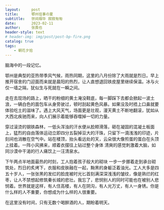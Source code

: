 ```yaml
---
layout:     post
title:      鄂州往事の夏
subtitle:   世间烟华 寂寂匆匆
date:       2023-02-11
author:     张畏也
header-style: text
# header-img: img/post/post-bp-fire.png
catalog: true
tags:
    - 朝花夕拾
---
```


脑海中的一段记忆。

鄂州是典型的亚热带季风气候，雨热同期，这里的八月份除了大雨就是烈日。早上推开宿舍的门迎面而来就是晨阳的热烈，让人直想退回铁皮屋里继续保温。冰与火仅一墙之隔，犹似生与死就在一瞬之间。

走在去现场的路上，晒干的粉细的黄土淹没鞋底，每一脚踩下去都会掀起一波土浪，一辆白色的面包车从身旁驶过，顿时刮起黄色风暴。如果没及时捂上口鼻就要体验吃土的滋味了。遇上大风天气，场面更是壮观，漫天黄土不断地翻滚，犹如从大西北疾驰而来，向人们展示着能够吞噬掉一切的力量。

穿过滚烫的钢铁森林，一低头浑浊的汗水便从脸颊滑落，砸在凝固的混凝土板面上，猛烈的自由落体运动立即四分五裂掉豆大的汗珠，只留下一滴浅浅的印迹，片刻间也消散在空气中。站在楼顶，抬头看远处的天，云朵很大像煎蛋的蛋白在头顶上挂着。一阵小风拂来，顺着衣摆往上钻过整个身体 清爽的感觉刺激着大脑，如同沙漠中干渴的行人痛饮上一汪清泉水。

下午两点半地面最热的时刻，工人抱着孩子般大的砌块 一步一步挪着走到承台砌筑处，烈日的炙烤下，衣服和皮肤融在一起，黝黑的身躯泛着油光。工人大多是四五十岁人，一张张黑的发红的脸庞被时光匕首刻满深深浅浅的皱纹，像是熟烂的红枣，让人不禁想起修筑秦长城的悲壮。我忘了，悲悯别人的同时可能也在被别人悲悯着。世界就是这样，有人住高楼，有人在阴沟，有人光万丈，有人一身锈。你是什么样的人不重要，你想成为什么样的人很重要。

在这里没有时间，只有无数个喝醉酒的人，期盼着明天。